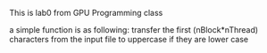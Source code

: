 This is lab0 from GPU Programming class

a simple function is as following:
transfer the first (nBlock*nThread) characters from the input file to uppercase if they are lower case
